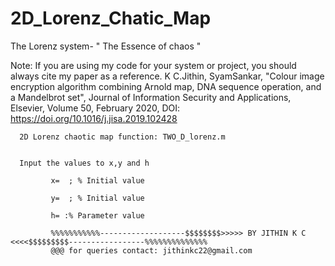 # 2D_Lorenz_Chatic_Map

The Lorenz system- " The Essence of chaos "

Note: If you are using my code for your system or project, you should always cite my paper as a reference. K C.Jithin, SyamSankar, "Colour image encryption algorithm combining Arnold map, DNA sequence operation, and a Mandelbrot set", Journal of Information Security and Applications, Elsevier, Volume 50, February 2020, DOI: https://doi.org/10.1016/j.jisa.2019.102428

      2D Lorenz chaotic map function: TWO_D_lorenz.m
      
      
      Input the values to x,y and h
         
             x=  ; % Initial value
            
             y=  ; % Initial value
             
             h= :% Parameter value
             
             %%%%%%%%%%%-------------------$$$$$$$$>>>>> BY JITHIN K C <<<<$$$$$$$$$-----------------%%%%%%%%%%%%%%
             @@@ for queries contact: jithinkc22@gmail.com
